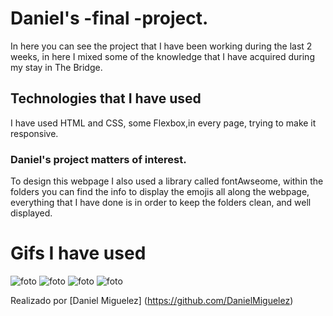 # Daniel's -final -project.

In here you can see the project that I have been working during the last 2 weeks, in here I mixed some of the knowledge that I have acquired during my stay in The Bridge. 

## Technologies that I have used

I have used HTML and CSS, some Flexbox,in every page, trying to make it responsive.

### Daniel's project matters of interest.
To design this webpage I also used a library called fontAwseome, within the folders you can find the info to display the emojis all along the webpage, everything that I have done is in order to keep the folders clean, and well displayed.

# Gifs I have used

![foto](assets/Formulario-web.gif)
![foto](assets/Pagina-biografia.gif)
![foto](assets/portfolio-web.gif)
![foto](assets/Pagina-principal-web.gif)

Realizado por [Daniel Miguelez] (https://github.com/DanielMiguelez)
